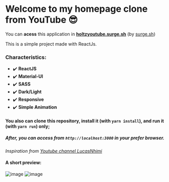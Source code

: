 # Welcome to my homepage clone from YouTube :sunglasses:

You can **acess** this application in **[holtzyoutube.surge.sh](https://holtzyoutube.surge.sh/)** (by [surge.sh](https://surge.sh))

This is a simple project made with ReactJs.

### Characteristics:

* :heavy_check_mark: **ReactJS**
* :heavy_check_mark: **Material-UI**
* :heavy_check_mark: **SASS**
* :heavy_check_mark: **Dark/Light**
* :heavy_check_mark: **Responsive**
* :heavy_check_mark: **Simple Animation**


#### You also can clone this repository, install it (with `yarn install`), and run it (with `yarn run`) only;
##### After, you can access from `http://localhost:3000` in your prefer browser.

*Inspiration from [Youtube channel LucasNhimi](https://github.com/florinpop17/app-ideas)*

#### **A short preview:**

![image](https://user-images.githubusercontent.com/51380783/133702895-db95318b-ac34-4837-aadc-c7101f6e3163.png)
![image](https://user-images.githubusercontent.com/51380783/133702916-c4fc86f4-3202-45fa-aae1-54fbd6586bac.png)
